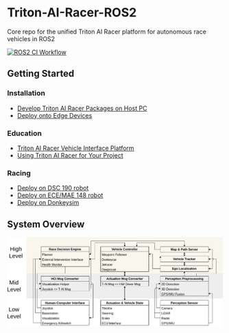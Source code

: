 # Triton-AI-Racer-ROS2
Core repo for the unified Triton AI Racer platform for autonomous race vehicles in ROS2

[![ROS2 CI Workflow](https://github.com/Triton-AI/Triton-AI-Racer-ROS2/actions/workflows/galactic-build-all-ci.yml/badge.svg?branch=main)](https://github.com/Triton-AI/Triton-AI-Racer-ROS2/actions/workflows/galactic-build-all-ci.yml)

## Getting Started

### Installation

- [Develop Triton AI Racer Packages on Host PC](doc/install_host_pc.md)
- [Deploy onto Edge Devices]()

### Education

- [Triton AI Racer Vehicle Interface Platform](doc/tai_platform_note.md)
- [Using Triton AI Racer for Your Project]()

### Racing

- [Deploy on DSC 190 robot](deploy/model_190/README.md)
- [Deploy on ECE/MAE 148 robot]()
- [Deploy on Donkeysim]()

## System Overview

![](System_Overview.png)
